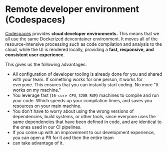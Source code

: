 # Remote developer environment (Codespaces)

[Codespaces](https://github.com/features/codespaces) provides 
**cloud developer environments.** This means that we all use the same 
Dockerized devcontainer environment. It moves all of the resource-intensive processing 
such as code compilation and analysis to the cloud, while the UI is rendered locally, providing a 
**fast, responsive, and consistent user experience**.

This gives us the following advantages:

- All configuration of developer tooling is already done for you and shared with your team. If something works for one 
  person, it works for everyone. This ensures that you can instantly start coding. No more "It works on my machine."
- You leverage fast (`16-core CPU`, `32GB RAM`) machines to compile and run your code. Which speeds up your compilation 
  times, and saves you resources on your main machine.
- You don't have to worry about using the wrong versions of dependencies, build systems, or other tools, since everyone 
  uses the same dependencies that have been defined in code, and are identical to the ones used in our CI pipelines.
- If you come up with an improvement to our development experience, you can open a PR for it and then the entire team 
- can take advantage of it.
